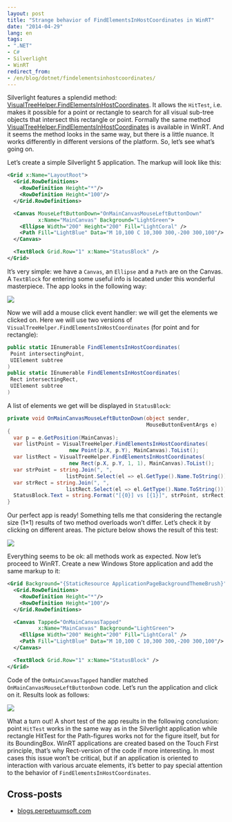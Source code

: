 ```yaml
---
layout: post
title: "Strange behavior of FindElementsInHostCoordinates in WinRT"
date: "2014-04-29"
lang: en
tags:
- ".NET"
- C#
- Silverlight
- WinRT
redirect_from:
- /en/blog/dotnet/findelementsinhostcoordinates/
---
```


Silverlight features a splendid method: [VisualTreeHelper.FindElementsInHostCoordinates](http://msdn.microsoft.com/en-us/library/system.windows.media.visualtreehelper.findelementsinhostcoordinates(v=vs.95).aspx). It allows the `HitTest`, i.e. makes it possible for a point or rectangle to search for all visual sub-tree objects that intersect this rectangle or point. Formally the same method [VisualTreeHelper.FindElementsInHostCoordinates](http://msdn.microsoft.com/en-us/library/windows/apps/windows.ui.xaml.media.visualtreehelper.findelementsinhostcoordinates.aspx) is available in WinRT. And it seems the method looks in the same way, but there is a little nuance. It works differently in different versions of the platform. So, let’s see what’s going on.<!--more-->

Let’s create a simple Silverlight 5 application. The markup will look like this:

``` xml
<Grid x:Name="LayoutRoot">
  <Grid.RowDefinitions>
    <RowDefinition Height="*"/>
    <RowDefinition Height="100"/>
  </Grid.RowDefinitions>

  <Canvas MouseLeftButtonDown="OnMainCanvasMouseLeftButtonDown" 
          x:Name="MainCanvas" Background="LightGreen">
    <Ellipse Width="200" Height="200" Fill="LightCoral" />
    <Path Fill="LightBlue" Data="M 10,100 C 10,300 300,-200 300,100"/>
  </Canvas>

  <TextBlock Grid.Row="1" x:Name="StatusBlock" />
</Grid>
```

It’s very simple: we have a `Canvas`, an `Ellipse` and a `Path` are on the Canvas. A `TextBlock` for entering some useful info is located under this wonderful masterpiece. The app looks in the following way:

<p class="center">
  <img src="/img/posts/dotnet/findelementsinhostcoordinates/screen1.png" />
</p>

Now we will add a mouse click event handler: we will get the elements we clicked on. Here we will use two versions of `VisualTreeHelper.FindElementsInHostCoordinates` (for point and for rectangle):

```cs
public static IEnumerable FindElementsInHostCoordinates(
 Point intersectingPoint,
 UIElement subtree
)
public static IEnumerable FindElementsInHostCoordinates(
 Rect intersectingRect,
 UIElement subtree
)
```

A list of elements we get will be displayed in `StatusBlock`:

```cs
private void OnMainCanvasMouseLeftButtonDown(object sender, 
                                             MouseButtonEventArgs e)
{
  var p = e.GetPosition(MainCanvas);
  var listPoint = VisualTreeHelper.FindElementsInHostCoordinates(
                    new Point(p.X, p.Y), MainCanvas).ToList();
  var listRect = VisualTreeHelper.FindElementsInHostCoordinates(
                    new Rect(p.X, p.Y, 1, 1), MainCanvas).ToList();
  var strPoint = string.Join(", ", 
                   listPoint.Select(el => el.GetType().Name.ToString()));
  var strRect = string.Join(", ", 
                   listRect.Select(el => el.GetType().Name.ToString()));
  StatusBlock.Text = string.Format("[{0}] vs [{1}]", strPoint, strRect);
}
```

Our perfect app is ready! Something tells me that considering the rectangle size (1×1) results of two method overloads won’t differ. Let’s check it by clicking on different areas. The picture below shows the result of this test:

<p class="center">
  <img src="/img/posts/dotnet/findelementsinhostcoordinates/screen2.png" />
</p>

Everything seems to be ok: all methods work as expected. Now let’s proceed to WinRT. Create a new Windows Store application and add the same markup to it:

``` xml
<Grid Background="{StaticResource ApplicationPageBackgroundThemeBrush}">
  <Grid.RowDefinitions>
    <RowDefinition Height="*"/>
    <RowDefinition Height="100"/>
  </Grid.RowDefinitions>

  <Canvas Tapped="OnMainCanvasTapped" 
          x:Name="MainCanvas" Background="LightGreen">
    <Ellipse Width="200" Height="200" Fill="LightCoral" />
    <Path Fill="LightBlue" Data="M 10,100 C 10,300 300,-200 300,100"/>
  </Canvas>

  <TextBlock Grid.Row="1" x:Name="StatusBlock" />
</Grid>
```

Code of the `OnMainCanvasTapped` handler matched `OnMainCanvasMouseLeftButtonDown` code. Let’s run the application and click on it. Results look as follows:

<p class="center">
  <img src="/img/posts/dotnet/findelementsinhostcoordinates/screen3.png" />
</p>

What a turn out! A short test of the app results in the following conclusion: point `HitTest` works in the same way as in the Silverlight application while rectangle HitTest for the Path-figures works not for the figure itself, but for its BoundingBox. WinRT applications are created based on the Touch First principle, that’s why Rect-version of the code if more interesting. In most cases this issue won’t be critical, but if an application is oriented to interaction with various arcuate elements, it’s better to pay special attention to the behavior of `FindElementsInHostCoordinates`.

## Cross-posts

* [blogs.perpetuumsoft.com](http://blogs.perpetuumsoft.com/silverlight/strange-behavior-of-findelementsinhostcoordinates-in-winrt/)